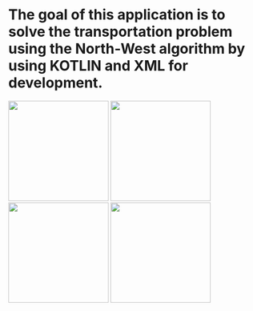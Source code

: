 <h1>The goal of this application is to solve the transportation problem using 
the North-West algorithm by using KOTLIN and XML for development.</h1>
<img src="https://github.com/thrbng/Transportation_Problem_Solver/assets/107438222/904fbdc2-5753-4187-9ed7-8ef136d0e64d" width=200px>
<img src="https://github.com/thrbng/Transportation_Problem_Solver/assets/107438222/a1544ef7-4478-47f7-ae27-5304ff3413c6" width=200px>
<img src="https://github.com/thrbng/Transportation_Problem_Solver/assets/107438222/64716a82-fbe6-49eb-82a6-e6e864513d74" width=200px>
<img src="https://github.com/thrbng/Transportation_Problem_Solver/assets/107438222/bee167e8-c91c-48d0-96a9-54e299709448" width=200px>
